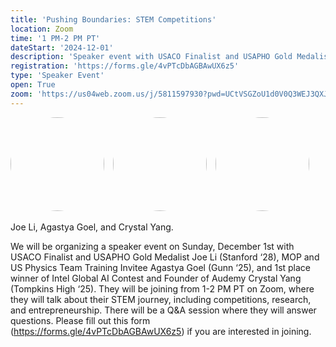```yaml
---
title: 'Pushing Boundaries: STEM Competitions'
location: Zoom
time: '1 PM-2 PM PT'
dateStart: '2024-12-01'
description: 'Speaker event with USACO Finalist and USAPHO Gold Medalist Joe Li (Stanford ‘28), MOP and US Physics Team Training Invitee Agastya Goel (Gunn ‘25), and 1st place winner of Intel Global AI Contest and Founder of Audemy Crystal Yang (Tompkins High ‘25).'
registration: 'https://forms.gle/4vPTcDbAGBAwUX6z5'
type: 'Speaker Event'
open: True
zoom: 'https://us04web.zoom.us/j/5811597930?pwd=UCtVSGZoU1d0V0Q3WEJ3QXJTVEQ0UT09'
---
```


<img src="/images/bio/joe.png" height="150" style="margin-right: 10px; border-radius: 50%;">

<img src="/images/events/agastya.png" height="150" style="margin-right: 10px; border-radius: 50%;">

<img src="/images/events/crystal.png" height="150" style="margin-right: 10px; border-radius: 50%;">

Joe Li, Agastya Goel, and Crystal Yang.

We will be organizing a speaker event on Sunday, December 1st with USACO Finalist and USAPHO Gold Medalist Joe Li (Stanford ‘28), MOP and US Physics Team Training Invitee Agastya Goel (Gunn ‘25), and 1st place winner of Intel Global AI Contest and Founder of Audemy Crystal Yang (Tompkins High ‘25). They will be joining from 1-2 PM PT on Zoom, where they will talk about their STEM journey, including competitions, research, and entrepreneurship. There will be a Q&A session where they will answer questions. Please fill out this form (https://forms.gle/4vPTcDbAGBAwUX6z5) if you are interested in joining.
